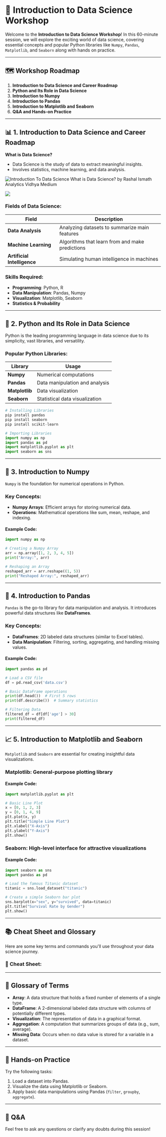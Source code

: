 # 🚀 **Introduction to Data Science Workshop**

Welcome to the **Introduction to Data Science Workshop**! In this 60-minute session, we will explore the exciting world of data science, covering essential concepts and popular Python libraries like `Numpy`, `Pandas`, `Matplotlib`, and `Seaborn` along with hands on practice.

---

## 🗺️ **Workshop Roadmap**

1. **Introduction to Data Science and Career Roadmap**
2. **Python and Its Role in Data Science**
3. **Introduction to Numpy**
4. **Introduction to Pandas**
5. **Introduction to Matplotlib and Seaborn**
6. **Q&A and Hands-on Practice**

---

## 📊 **1. Introduction to Data Science and Career Roadmap**

**What is Data Science?**

- Data Science is the study of data to extract meaningful insights.
- Involves statistics, machine learning, and data analysis.

![Introduction To Data Science What is Data Science?  by Rashal Ismath   Analytics Vidhya  Medium](https://miro.medium.com/v2/resize:fit:730/0*POjH5vv_7t8s8loG)

![](file:///C:/Users/layas/AppData/Roaming/marktext/images/2024-09-05-23-02-52-image.png?msec=1725693126262)

### Fields of Data Science:

| Field | Description |
| --- | --- |
| **Data Analysis** | Analyzing datasets to summarize main features |
| **Machine Learning** | Algorithms that learn from and make predictions |
| **Artificial Intelligence** | Simulating human intelligence in machines |

### Skills Required:

- **Programming**: Python, R
- **Data Manipulation**: Pandas, Numpy
- **Visualization**: Matplotlib, Seaborn
- **Statistics & Probability**

---

## 🐍 **2. Python and Its Role in Data Science**

Python is the leading programming language in data science due to its simplicity, vast libraries, and versatility.

### Popular Python Libraries:

| Library | Usage |
| --- | --- |
| **Numpy** | Numerical computations |
| **Pandas** | Data manipulation and analysis |
| **Matplotlib** | Data visualization |
| **Seaborn** | Statistical data visualization |

```python
# Installing Libraries
pip install pandas
pip install seaborn
pip install scikit-learn
```

```python
# Importing Libraries
import numpy as np
import pandas as pd
import matplotlib.pyplot as plt
import seaborn as sns
```

---

## 📐 **3. Introduction to Numpy**

`Numpy` is the foundation for numerical operations in Python.

### Key Concepts:

- **Numpy Arrays**: Efficient arrays for storing numerical data.
- **Operations**: Mathematical operations like sum, mean, reshape, and indexing.

#### Example Code:

```python
import numpy as np

# Creating a Numpy Array
arr = np.array([1, 2, 3, 4, 5])
print("Array:", arr)

# Reshaping an Array
reshaped_arr = arr.reshape((1, 5))
print("Reshaped Array:", reshaped_arr)
```

---

## 🧮 **4. Introduction to Pandas**

`Pandas` is the go-to library for data manipulation and analysis. It introduces powerful data structures like **DataFrames**.

### Key Concepts:

- **DataFrames**: 2D labeled data structures (similar to Excel tables).
- **Data Manipulation**: Filtering, sorting, aggregating, and handling missing values.

#### Example Code:

```python
import pandas as pd

# Load a CSV file
df = pd.read_csv('data.csv')

# Basic DataFrame operations
print(df.head())  # First 5 rows
print(df.describe())  # Summary statistics

# Filtering Data
filtered_df = df[df['age'] > 30]
print(filtered_df)
```

---

## 📈 **5. Introduction to Matplotlib and Seaborn**

`Matplotlib` and `Seaborn` are essential for creating insightful data visualizations.

### **Matplotlib**: General-purpose plotting library

#### Example Code:

```python
import matplotlib.pyplot as plt

# Basic Line Plot
x = [0, 1, 2, 3]
y = [0, 1, 4, 9]
plt.plot(x, y)
plt.title("Simple Line Plot")
plt.xlabel("X-Axis")
plt.ylabel("Y-Axis")
plt.show()
```

### **Seaborn**: High-level interface for attractive visualizations

#### Example Code:

```python
import seaborn as sns
import pandas as pd

# Load the famous Titanic dataset
titanic = sns.load_dataset("titanic")

# Create a simple Seaborn bar plot
sns.barplot(x="sex", y="survived", data=titanic)
plt.title("Survival Rate by Gender")
plt.show()
```

---

## 📚 **Cheat Sheet and Glossary**

Here are some key terms and commands you'll use throughout your data science journey.

### 📝 **Cheat Sheet:**

---

## 🔑 **Glossary of Terms**

- **Array**: A data structure that holds a fixed number of elements of a single type.
- **DataFrame**: A 2-dimensional labeled data structure with columns of potentially different types.
- **Visualization**: The representation of data in a graphical format.
- **Aggregation**: A computation that summarizes groups of data (e.g., sum, average).
- **Missing Data**: Occurs when no data value is stored for a variable in a dataset.

---

## 🎉 **Hands-on Practice**

Try the following tasks:

1. Load a dataset into Pandas.
2. Visualize the data using Matplotlib or Seaborn.
3. Apply basic data manipulations using Pandas (`filter`, `groupby`, `aggregate`).

---

## 🙋 **Q&A**

Feel free to ask any questions or clarify any doubts during this session!
